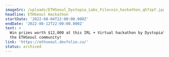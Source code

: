 ```yaml
---
imageSrc: /uploads/ETHSeoul_Dystopia_Labs_Filecoin_hackathon_qh7zpf.jpg
headline: ETHSeoul Hackathon
startDate: '2022-08-04T22:00:00.000Z'
endDate: '2022-08-12T22:00:00.000Z'
text: >
  Win prizes worth $12,000 at this IRL + Virtual hackathon by Dystopial Labs for
  the ETHSeoul community!
link: 'https://ethseoul.devfolio.co/'
status: archived
---
```


